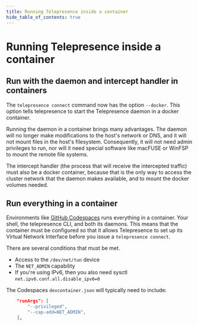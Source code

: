 ```yaml
---
title: Running Telepresence inside a container
hide_table_of_contents: true
---
```

# Running Telepresence inside a container

## Run with the daemon and intercept handler in containers

The `telepresence connect` command now has the option `--docker`. This option tells telepresence to start the Telepresence daemon in a
docker container.

Running the daemon in a container brings many advantages. The daemon will no longer make modifications to the host's network or DNS, and
it will not mount files in the host's filesystem. Consequently, it will not need admin privileges to run, nor will it need special software
like macFUSE or WinFSP to mount the remote file systems.

The intercept handler (the process that will receive the intercepted traffic) must also be a docker container, because that is the only
way to access the cluster network that the daemon makes available, and to mount the docker volumes needed.

## Run everything in a container

Environments like [GitHub Codespaces](https://docs.github.com/en/codespaces/overview) runs everything in a container. Your shell, the
telepresence CLI, and both its daemons. This means that the container must be configured so that it allows Telepresence to set up its
Virtual Network Interface before you issue a `telepresence connect`.

There are several conditions that must be met.

- Access to the `/dev/net/tun` device
- The `NET_ADMIN` capability
- If you're using IPv6, then you also need sysctl `net.ipv6.conf.all.disable_ipv6=0`

The Codespaces `devcontainer.json` will typically need to include:

```json
    "runArgs": [
        "--privileged",
        "--cap-add=NET_ADMIN",
    ],
```
